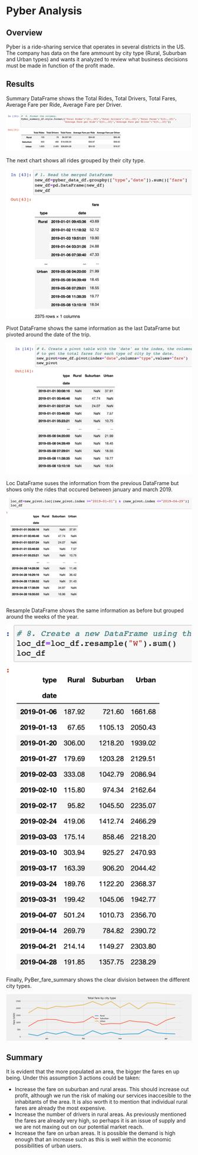 # Pyber Analysis
## Overview

Pyber is a ride-sharing service that operates in several districts in the US. The company has data on the fare ammount by city type (Rural, Suburban and Urban types) and wants it analyzed to review what business decisions must be made in function of the profit made.

## Results


Summary DataFrame shows the Total Rides, Total Drivers, Total Fares, Average Fare per Ride, Average Fare per Driver.

![Summary DataFrame](Resources/summary_df.png)


The next chart shows all rides grouped by their city type.

![Groupby_sum DataFrame](Resources/First_df.png)

Pivot DataFrame shows the same information as the last DataFrame but pivoted around the date of the trip.

![Pivot DataFrame](Resources/Pivot_df.png)

Loc DataFrame suses the information from the previous DataFrame but shows only the rides that occured between january and march 2019.

![Loc DataFrame](Resources/Loc_df.png)

Resample DataFrame shows the same information as before but grouped around the weeks of the year.

![Resample DataFrame](Resources/resample_df.png)

Finally, PyBer_fare_summary shows the clear division between the different city types.  

![PyBer fare summary](Analysis/Total_fare_by_city_type.png)


## Summary

It is evident that the more populated an area, the bigger the fares en up being. Under this assumption 3 actions could be taken:

- Increase the fare on suburban and rural areas. This should increase out profit, although we run the risk of making our services inaccesible to the inhabitants of the area. It is also worth it to mention that individual rural fares are already the most expensive.
- Increase the number of drivers in rural areas. As previously mentioned the fares are already very high, so perhaps it is an issue of supply and we are not maxing out on our potential market reach.
- Increase the fare on urban areas. It is possible the demand is high enough that an increase such as this is well within the economic possibilities of urban users.
